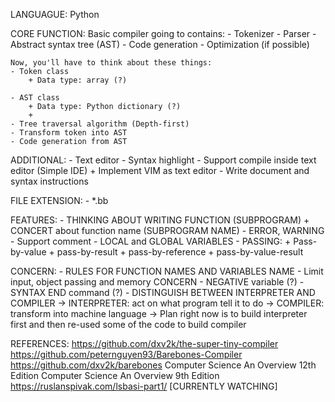 LANGUAGUE: Python

CORE FUNCTION:
    Basic compiler going to contains: 
    - Tokenizer 
    - Parser 
    - Abstract syntax tree (AST) 
    - Code generation 
    - Optimization (if possible)

    Now, you'll have to think about these things: 
    - Token class
        + Data type: array (?)

    - AST class
        + Data type: Python dictionary (?)
        + 
    - Tree traversal algorithm (Depth-first)
    - Transform token into AST
    - Code generation from AST

ADDITIONAL: 
    - Text editor 
    - Syntax highlight
    - Support compile inside text editor (Simple IDE)
        + Implement VIM as text editor 
    - Write document and syntax instructions  

FILE EXTENSION: 
    - *.bb

FEATURES: 
    - THINKING ABOUT WRITING FUNCTION (SUBPROGRAM) 
        + CONCERT about function name (SUBPROGRAM NAME)
    - ERROR, WARNING 
    - Support comment
    - LOCAL and GLOBAL VARIABLES 
    - PASSING: 
        + Pass-by-value 
        + pass-by-result
        + pass-by-reference
        + pass-by-value-result

CONCERN: 
    - RULES FOR FUNCTION NAMES AND VARIABLES NAME
    - Limit input, object passing and memory CONCERN
    - NEGATIVE variable (?)
    - SYNTAX END command (?) 
    - DISTINGUISH BETWEEN INTERPRETER AND COMPILER 
        -> INTERPRETER: act on what program tell it to do 
        -> COMPILER: transform into machine language 
        -> Plan right now is to build interpreter first and then 
            re-used some of the code to build compiler  




REFERENCES: 
	https://github.com/dxv2k/the-super-tiny-compiler
	https://github.com/peternguyen93/Barebones-Compiler
    https://github.com/dxv2k/barebones
    Computer Science An Overview 12th Edition 
    Computer Science An Overview 9th Edition 
    https://ruslanspivak.com/lsbasi-part1/ [CURRENTLY WATCHING]




